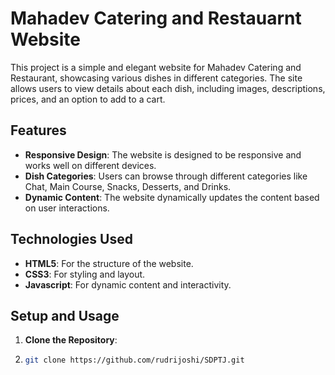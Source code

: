 # Mahadev Catering and Restauarnt Website

This project is a simple and elegant website for Mahadev Catering and Restaurant, showcasing various dishes in different categories. The site allows users to view details about each dish, including images, descriptions, prices, and an option to add to a cart.

## Features

- **Responsive Design**: The website is designed to be responsive and works well on different devices.
- **Dish Categories**: Users can browse through different categories like Chat, Main Course, Snacks, Desserts, and Drinks.
- **Dynamic Content**: The website dynamically updates the content based on user interactions.

## Technologies Used

- **HTML5**: For the structure of the website.
- **CSS3**: For styling and layout.
- **Javascript**: For dynamic content and interactivity.
 
## Setup and Usage

1. **Clone the Repository**:
2. ```sh
   git clone https://github.com/rudrijoshi/SDPTJ.git

